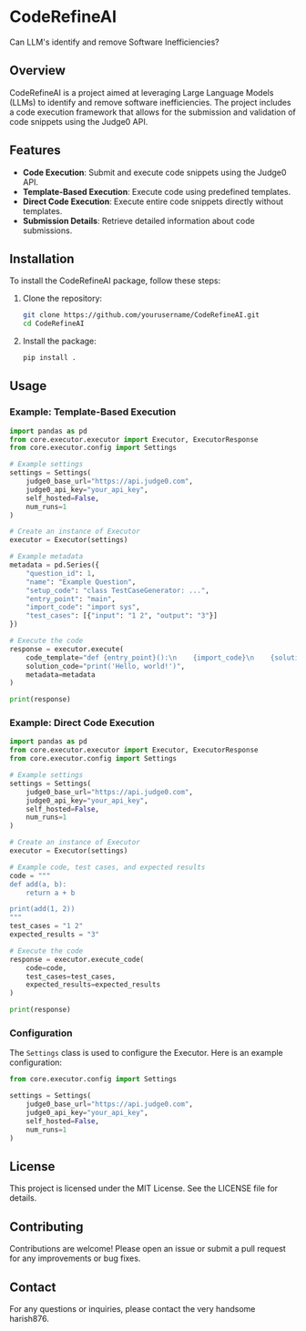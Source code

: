 # CodeRefineAI
Can LLM's identify and remove Software Inefficiencies?

## Overview

CodeRefineAI is a project aimed at leveraging Large Language Models (LLMs) to identify and remove software inefficiencies. The project includes a code execution framework that allows for the submission and validation of code snippets using the Judge0 API.

## Features

- **Code Execution**: Submit and execute code snippets using the Judge0 API.
- **Template-Based Execution**: Execute code using predefined templates.
- **Direct Code Execution**: Execute entire code snippets directly without templates.
- **Submission Details**: Retrieve detailed information about code submissions.

## Installation

To install the CodeRefineAI package, follow these steps:

1. Clone the repository:

    ```sh
    git clone https://github.com/yourusername/CodeRefineAI.git
    cd CodeRefineAI
    ```

2. Install the package:

    ```sh
    pip install .
    ```

## Usage

### Example: Template-Based Execution

```python
import pandas as pd
from core.executor.executor import Executor, ExecutorResponse
from core.executor.config import Settings

# Example settings
settings = Settings(
    judge0_base_url="https://api.judge0.com",
    judge0_api_key="your_api_key",
    self_hosted=False,
    num_runs=1
)

# Create an instance of Executor
executor = Executor(settings)

# Example metadata
metadata = pd.Series({
    "question_id": 1,
    "name": "Example Question",
    "setup_code": "class TestCaseGenerator: ...",
    "entry_point": "main",
    "import_code": "import sys",
    "test_cases": [{"input": "1 2", "output": "3"}]
})

# Execute the code
response = executor.execute(
    code_template="def {entry_point}():\n    {import_code}\n    {solution_code}\n    {test_case_code}",
    solution_code="print('Hello, world!')",
    metadata=metadata
)

print(response)
```


### Example: Direct Code Execution
```python
import pandas as pd
from core.executor.executor import Executor, ExecutorResponse
from core.executor.config import Settings

# Example settings
settings = Settings(
    judge0_base_url="https://api.judge0.com",
    judge0_api_key="your_api_key",
    self_hosted=False,
    num_runs=1
)

# Create an instance of Executor
executor = Executor(settings)

# Example code, test cases, and expected results
code = """
def add(a, b):
    return a + b

print(add(1, 2))
"""
test_cases = "1 2"
expected_results = "3"

# Execute the code
response = executor.execute_code(
    code=code,
    test_cases=test_cases,
    expected_results=expected_results
)

print(response)
```

### Configuration
The `Settings` class is used to configure the Executor. Here is an example configuration:

```python
from core.executor.config import Settings

settings = Settings(
    judge0_base_url="https://api.judge0.com",
    judge0_api_key="your_api_key",
    self_hosted=False,
    num_runs=1
)
```

## License
This project is licensed under the MIT License. See the LICENSE file for details.

## Contributing
Contributions are welcome! Please open an issue or submit a pull request for any improvements or bug fixes.

## Contact
For any questions or inquiries, please contact the very handsome harish876.
